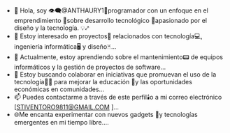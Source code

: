- 👋 Hola, soy 👁️‍🗨️@ANTHAURY1🧿programador con un enfoque en el emprendimiento 🔱sobre desarrollo tecnológico 📲apasionado por el diseño y la tecnología. 💡♐
- 👀 Estoy interesado en proyectos📓 relacionados con tecnología💻, ingeniería informática🖥️ y diseño🃏...
- 🌱 Actualmente, estoy aprendiendo sobre el mantenimiento📟 de equipos informáticos y la gestión de proyectos de software...
- 💞️ Estoy buscando colaborar en iniciativas que promuevan el uso de la tecnología💪🏼 para mejorar la educación 🧭y las oportunidades económicas en comunidades...
- 📫 Puedes contactarme a través de este perfil🕯️o a mi correo electrónico [STIVENTORO9811@GMAIL.COM ]...
- 🌐Me encanta experimentar con nuevos gadgets 📱y tecnologías emergentes en mi tiempo libre....

<!---
ANTHAURY1/ANTHAURY1 is a ✨ special ✨ repository because its `README.md` (this file) appears on your GitHub profile.
You can click the Preview link to take a look at your changes.
--->
